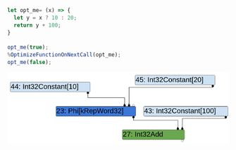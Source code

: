 ```javascript
let opt_me= (x) => {
  let y = x ? 10 : 20;
  return y + 100;
}

opt_me(true);
%OptimizeFunctionOnNextCall(opt_me);
opt_me(false);
```

![graph](int32add_simplified_lowering.png)
